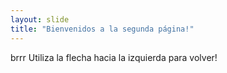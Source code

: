 ```yaml
---
layout: slide
title: "Bienvenidos a la segunda página!"
---
```

brrr
Utiliza la flecha hacia la izquierda para volver!
